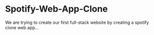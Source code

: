 # Spotify-Web-App-Clone
 We are trying to create our first full-stack website by creating a spotify clone web app...
